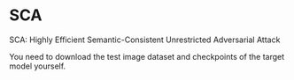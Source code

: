 # SCA
SCA: Highly Efficient Semantic-Consistent Unrestricted Adversarial Attack

You need to download the test image dataset and checkpoints of the target model yourself.
